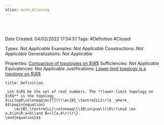 ```yaml
---
alias: auto_aliasing
---
```


<br />
<br />

Date Created: 04/02/2022 17:54:51
Tags: #Definition #Closed 

Types: _Not Applicable_
Examples: _Not Applicable_
Constructions: _Not Applicable_
Generalizations: _Not Applicable_

Properties: [Comparison of topologies on $\R$](Comparison%20of%20topologies%20on%20R.md)
Sufficiencies: _Not Applicable_
Equivalences: _Not Applicable_
Justifications: [Lower-limit topology is a topology on $\R$](Lower-limit%20topology%20is%20a%20topology%20on%20R.md)

``` ad-Definition
title: Definition.

_Let $\R$ be the set of real numbers. The **lower-limit topology on $\R$** is the topology_ $\LLtopR\coloneqq\mc{T}\l(\mc{B}_\textrm{LL}\r)$ _where_
$$\begin{equation}
    \mc{B}_\textrm{LL}\coloneqq\l\{B\in\pow\l(\R\r)\mid \ex a,b\in\R:a<b\land B=\l[a,b\r)\r\}.
\end{equation}$$

```

